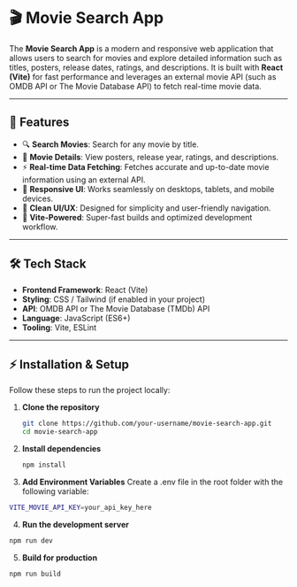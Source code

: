 # 🎬 Movie Search App

The **Movie Search App** is a modern and responsive web application that allows users to search for movies and explore detailed information such as titles, posters, release dates, ratings, and descriptions. It is built with **React (Vite)** for fast performance and leverages an external movie API (such as OMDB API or The Movie Database API) to fetch real-time movie data.

---

## 🌟 Features

- 🔍 **Search Movies**: Search for any movie by title.
- 🎥 **Movie Details**: View posters, release year, ratings, and descriptions.
- ⚡ **Real-time Data Fetching**: Fetches accurate and up-to-date movie information using an external API.
- 📱 **Responsive UI**: Works seamlessly on desktops, tablets, and mobile devices.
- 🎨 **Clean UI/UX**: Designed for simplicity and user-friendly navigation.
- 🚀 **Vite-Powered**: Super-fast builds and optimized development workflow.

---

## 🛠️ Tech Stack

- **Frontend Framework**: React (Vite)
- **Styling**: CSS / Tailwind (if enabled in your project)
- **API**: OMDB API or The Movie Database (TMDb) API
- **Language**: JavaScript (ES6+)
- **Tooling**: Vite, ESLint

---

## ⚡ Installation & Setup

Follow these steps to run the project locally:

1. **Clone the repository**
   ```bash
   git clone https://github.com/your-username/movie-search-app.git
   cd movie-search-app
   ```
2. **Install dependencies**
    ```bash
   npm install
    ```


3. **Add Environment Variables**
Create a .env file in the root folder with the following variable:
```bash
VITE_MOVIE_API_KEY=your_api_key_here
```


4. **Run the development server**
```bash
npm run dev
```


5. **Build for production**
```bash
npm run build
```

